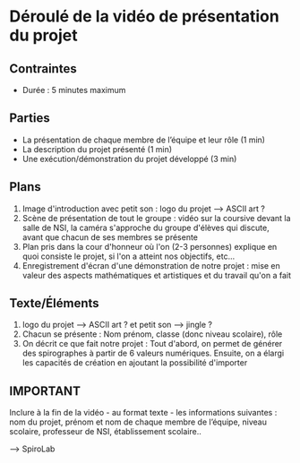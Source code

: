 # Déroulé de la vidéo de présentation du projet

## Contraintes

- Durée : 5 minutes maximum

## Parties

- La présentation de chaque membre de l’équipe et leur rôle (1 min)
- La description du projet présenté (1 min)
- Une exécution/démonstration du projet développé (3 min)

## Plans

1) Image d'introduction avec petit son : logo du projet --> ASCII art ?
2) Scène de présentation de tout le groupe : vidéo sur la coursive devant la salle de NSI, la caméra s'approche du groupe d'élèves qui discute, avant que chacun de ses membres se présente
3) Plan pris dans la cour d'honneur où l'on (2-3 personnes) explique en quoi consiste le projet, si l'on a atteint nos objectifs, etc...
4) Enregistrement d'écran d'une démonstration de notre projet : mise en valeur des aspects mathématiques et artistiques et du travail qu'on a fait

## Texte/Éléments

1) logo du projet --> ASCII art ? et petit son --> jingle ?
2) Chacun se présente : Nom prénom, classe (donc niveau scolaire), rôle
3) On décrit ce que fait notre projet : Tout d'abord, on permet de générer des spirographes à partir de 6 valeurs numériques. Ensuite, on a élargi les capacités de création en ajoutant la possibilité d'importer

## IMPORTANT

Inclure à la fin de la vidéo - au format texte - les informations suivantes : nom du projet, prénom et nom de chaque membre de l’équipe, niveau scolaire, professeur de NSI, établissement scolaire..

--> SpiroLab
